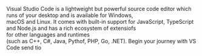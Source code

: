 Visual Studio Code is a lightweight but powerful source code editor 
 which runs of your desktop and is available for Windows,  
 macOS and Linux. It comes with built-in support for JavaScript, TypeScript and Node.js and has a rich ecosystem of extensiofs  
 for other languages and runtimes  
 (such as C++, C#, Java, Pythof, PHP, Go, .NET). 
 Begin your journey with VS Code 
 send tio